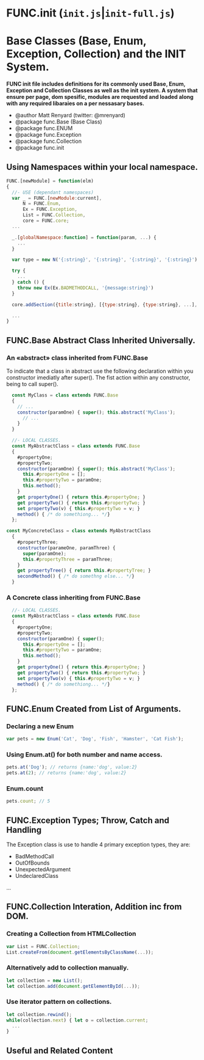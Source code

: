 FUNC.init (`init.js`|`init-full.js`)
==================================================================
Base Classes (Base, Enum, Exception, Collection) and the INIT System.
==================================================================

**FUNC init file includes definitions for its commonly used Base,
Enum, Exception and Collection Classes as well as the init system.
A system that ensure per page, dom spesific, modules are requested
and loaded along with any required libaraies on a per nessasary bases.**

 * @author Matt Renyard (twitter: @mrenyard)
 * @package func.Base (Base Class)
 * @package func.ENUM
 * @package func.Exception
 * @package func.Collection
 * @package func.init

Using Namespaces within your local namespace.
--------------------------------------------------
```javascript
FUNC.[newModule] = function(elm)
{
  //- USE (dependant namespaces)
  var _ = FUNC.[newModule:current],
      N = FUNC.Enum,
      Ex = FUNC.Exception,
      List = FUNC.Collection,
      core = FUNC.core;
  ...

  _.[globalNamespace:function] = function(param, ...) {
    ...
  }

  var type = new N('{:string}', '{:string}', '{:string}', '{:string}')

  try {
    ...
  } catch () {
    throw new Ex(Ex.BADMETHODCALL, '{message:string}')
  }

  core.addSection({title:string}, [{type:string}, {type:string}, ...], {moduleName:string});

  ...
}
```

FUNC.Base Abstract Class Inherited Universally.
--------------------------------------------------

### An &laquo;abstract&raquo; class inherited from FUNC.Base

To indicate that a class in abstract use the following declaration
within you constructor imediatly after super(). The fist action
within any constructor, being to call super().
```javascript
  const MyClass = class extends FUNC.Base
  {
    // ...
    constructor(paramOne) { super(); this.abstract('MyClass');
      // ...
    }
  }
```
```javascript
  //- LOCAL CLASSES.
  const MyAbstractClass = class extends FUNC.Base
  {
    #propertyOne;
    #propertyTwo;
    constructor(paramOne) { super(); this.abstract('MyClass');
      this.#propertyOne = [];
      this.#propertyTwo = paramOne;
      this.method();
    }
    get propertyOne() { return this.#propertyOne; }
    get propertyTwo() { return this.#propertyTwo; }
    set propertyTwo(v) { this.#propertyTwo = v; }
    method() { /* do somethiong... */}
  };

const MyConcreteClass = class extends MyAbstractClass
  {
    #propertyThree;
    constructor(parameOne, paramThree) {
      super(paramOne);
      this.#propertyThree = paramThree;
    }
    get propertyTree() { return this.#propertyTree; }
    secondMethod() { /* do somethng else... */}
  }
```

### A Concrete class inheriting from FUNC.Base
```javascript
  //- LOCAL CLASSES.
  const MyAbstractClass = class extends FUNC.Base
  {
    #propertyOne;
    #propertyTwo;
    constructor(paramOne) { super();
      this.#propertyOne = [];
      this.#propertyTwo = paramOne;
      this.method();
    }
    get propertyOne() { return this.#propertyOne; }
    get propertyTwo() { return this.#propertyTwo; }
    set propertyTwo(v) { this.#propertyTwo = v; }
    method() { /* do somethiong... */}
  };
```


FUNC.Enum Created from List of Arguments.
--------------------------------------------------

### Declaring a new Enum
```javascript
var pets = new Enum('Cat', 'Dog', 'Fish', 'Hamster', 'Cat Fish');
```
### Using Enum.at() for both number and name access.
```javascript
pets.at('Dog'); // returns {name:'dog', value:2}
pets.at(2); // returns {name:'dog', value:2}
```
### Enum.count
```javascript
pets.count; // 5
```

FUNC.Exception Types; Throw, Catch and Handling 
--------------------------------------------------
The Exception class is use to handle 4 primary exception
types, they are:
- BadMethodCall
- OutOfBounds
- UnexpectedArgument
- UndeclaredClass

...

FUNC.Collection Interation, Addition inc from DOM. 
--------------------------------------------------

### Creating a Collection from HTMLCollection
```javascript
var List = FUNC.Collection;
List.createFrom(document.getElementsByClassName(...));
```

### Alternatively add to collection manually.
```javascript
let collection = new List();
let collection.add(document.getElementById(...));
```

### Use iterator pattern on collections.
```javascript
let collection.rewind();
while(collection.next) { let o = collection.current;
  ...
}
```

Useful and Related Content
--------------------------------------------------

